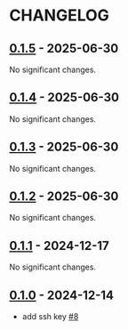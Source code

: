 # CHANGELOG

<!-- towncrier release notes start -->

## [0.1.5](https://github.com/joamatab/install_new_computer/releases/tag/v0.1.5) - 2025-06-30

No significant changes.


## [0.1.4](https://github.com/joamatab/install_new_computer/releases/tag/v0.1.4) - 2025-06-30

No significant changes.


## [0.1.3](https://github.com/joamatab/install_new_computer/releases/tag/v0.1.3) - 2025-06-30

No significant changes.


## [0.1.2](https://github.com/joamatab/install_new_computer/releases/tag/v0.1.2) - 2025-06-30

No significant changes.


## [0.1.1](https://github.com/joamatab/install_new_computer/releases/tag/v0.1.1) - 2024-12-17

No significant changes.


## [0.1.0](https://github.com/joamatab/install_new_computer/releases/tag/v0.1.0) - 2024-12-14

- add ssh key [#8](https://github.com/joamatab/install_new_computer/pull/#8)
